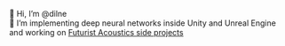 👋 Hi, I’m @dilne</br>
👀 I’m implementing deep neural networks inside Unity and Unreal Engine and working on [Futurist Acoustics side projects](https://github.com/FuturistAcoustics)

<!---
dilne/dilne is a ✨ special ✨ repository because its `README.md` (this file) appears on your GitHub profile.
You can click the Preview link to take a look at your changes.
--->

